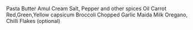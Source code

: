 Pasta
Butter
Amul Cream
Salt, Pepper and other spices
Oil
Carrot
Red,Green,Yellow capsicum
Broccoli
Chopped Garlic
Maida
Milk
Oregano, Chilli Flakes (optional)
